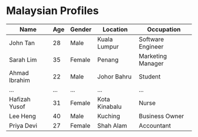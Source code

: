 # Malaysian Profiles

| Name            | Age | Gender | Location          | Occupation          |
|-----------------|-----|--------|-------------------|---------------------|
| John Tan        | 28  | Male   | Kuala Lumpur      | Software Engineer   |
| Sarah Lim       | 35  | Female | Penang            | Marketing Manager   |
| Ahmad Ibrahim   | 22  | Male   | Johor Bahru       | Student             |
| ...             | ... | ...    | ...               | ...                 |
| Hafizah Yusof   | 31  | Female | Kota Kinabalu     | Nurse               |
| Lee Heng        | 40  | Male   | Kuching           | Business Owner      |
| Priya Devi      | 27  | Female | Shah Alam         | Accountant          |
